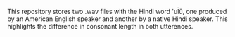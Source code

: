 This repository stores two .wav files with the Hindi word 'ul̄ū, one produced by an American English speaker and another by a native Hindi speaker. This highlights the difference in consonant length in both utterences.
